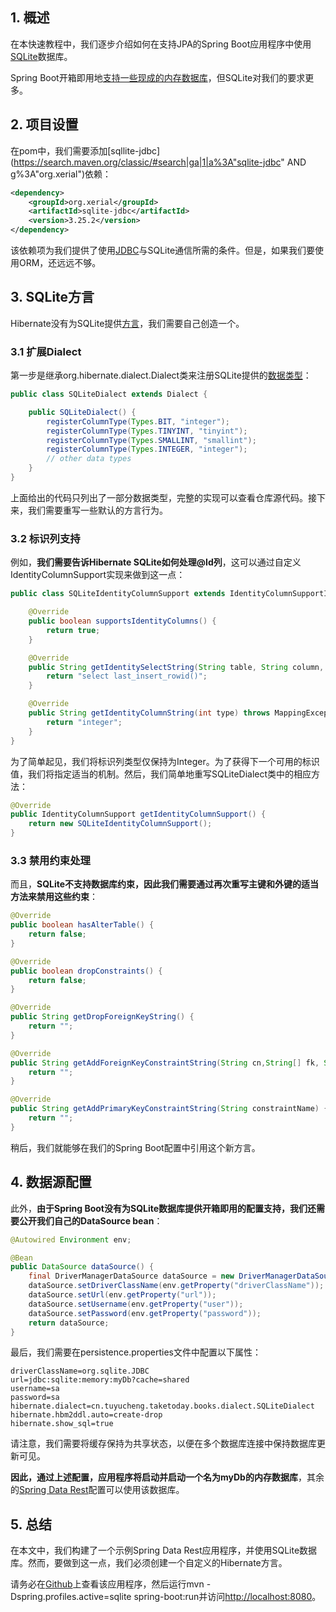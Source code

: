 ## 1. 概述

在本快速教程中，我们逐步介绍如何在支持JPA的Spring Boot应用程序中使用[SQLite](https://sqlite.org/index.html)数据库。

Spring Boot开箱即用地[支持一些现成的内存数据库]()，但SQLite对我们的要求更多。

## 2. 项目设置

在pom中，我们需要添加[sqllite-jdbc](https://search.maven.org/classic/#search|ga|1|a%3A"sqlite-jdbc" AND g%3A"org.xerial")依赖：

```xml
<dependency>
    <groupId>org.xerial</groupId>
    <artifactId>sqlite-jdbc</artifactId>
    <version>3.25.2</version>
</dependency>
```

该依赖项为我们提供了使用[JDBC](https://static.javadoc.io/org.xerial/sqlite-jdbc/3.25.2/org/sqlite/JDBC.html)与SQLite通信所需的条件。但是，如果我们要使用ORM，还远远不够。

## 3. SQLite方言

Hibernate没有为SQLite提供[方言](https://docs.jboss.org/hibernate/orm/4.3/javadocs/org/hibernate/dialect/Dialect.html)，我们需要自己创造一个。

### 3.1 扩展Dialect

第一步是继承org.hibernate.dialect.Dialect类来注册SQLite提供的[数据类型](https://www.sqlite.org/datatype3.html)：

```java
public class SQLiteDialect extends Dialect {

    public SQLiteDialect() {
        registerColumnType(Types.BIT, "integer");
        registerColumnType(Types.TINYINT, "tinyint");
        registerColumnType(Types.SMALLINT, "smallint");
        registerColumnType(Types.INTEGER, "integer");
        // other data types
    }
}
```

上面给出的代码只列出了一部分数据类型，完整的实现可以查看仓库源代码。接下来，我们需要重写一些默认的方言行为。

### 3.2 标识列支持

例如，**我们需要告诉Hibernate SQLite如何处理@Id列**，这可以通过自定义IdentityColumnSupport实现来做到这一点：

```java
public class SQLiteIdentityColumnSupport extends IdentityColumnSupportImpl {

    @Override
    public boolean supportsIdentityColumns() {
        return true;
    }

    @Override
    public String getIdentitySelectString(String table, String column, int type) throws MappingException {
        return "select last_insert_rowid()";
    }

    @Override
    public String getIdentityColumnString(int type) throws MappingException {
        return "integer";
    }
}
```

为了简单起见，我们将标识列类型仅保持为Integer。为了获得下一个可用的标识值，我们将指定适当的机制。然后，我们简单地重写SQLiteDialect类中的相应方法：

```java
@Override
public IdentityColumnSupport getIdentityColumnSupport() {
    return new SQLiteIdentityColumnSupport();
}
```

### 3.3 禁用约束处理

而且，**SQLite不支持数据库约束，因此我们需要通过再次重写主键和外键的适当方法来禁用这些约束**：

```java
@Override
public boolean hasAlterTable() {
    return false;
}

@Override
public boolean dropConstraints() {
    return false;
}

@Override
public String getDropForeignKeyString() {
    return "";
}

@Override
public String getAddForeignKeyConstraintString(String cn,String[] fk, String t, String[] pk, boolean rpk) {
    return "";
}

@Override
public String getAddPrimaryKeyConstraintString(String constraintName) {
    return "";
}
```

稍后，我们就能够在我们的Spring Boot配置中引用这个新方言。

## 4. 数据源配置

此外，**由于Spring Boot没有为SQLite数据库提供开箱即用的配置支持，我们还需要公开我们自己的DataSource bean**：

```java
@Autowired Environment env;

@Bean
public DataSource dataSource() {
    final DriverManagerDataSource dataSource = new DriverManagerDataSource();
    dataSource.setDriverClassName(env.getProperty("driverClassName"));
    dataSource.setUrl(env.getProperty("url"));
    dataSource.setUsername(env.getProperty("user"));
    dataSource.setPassword(env.getProperty("password"));
    return dataSource;
}
```

最后，我们需要在persistence.properties文件中配置以下属性：

```properties
driverClassName=org.sqlite.JDBC
url=jdbc:sqlite:memory:myDb?cache=shared
username=sa
password=sa
hibernate.dialect=cn.tuyucheng.taketoday.books.dialect.SQLiteDialect
hibernate.hbm2ddl.auto=create-drop
hibernate.show_sql=true
```

请注意，我们需要将缓存保持为共享状态，以便在多个数据库连接中保持数据库更新可见。

**因此，通过上述配置，应用程序将启动并启动一个名为myDb的内存数据库**，其余的[Spring Data Rest](https://www.baeldung.com/spring-data-rest-intro)配置可以使用该数据库。

## 5. 总结

在本文中，我们构建了一个示例Spring Data Rest应用程序，并使用SQLite数据库。然而，要做到这一点，我们必须创建一个自定义的Hibernate方言。

请务必在[Github]()上查看该应用程序，然后运行mvn -Dspring.profiles.active=sqlite spring-boot:run并访问[http://localhost:8080](http://localhost:8080/)。